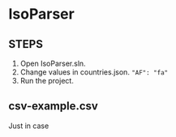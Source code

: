 # IsoParser
## STEPS
1. Open IsoParser.sln.
3. Change values in  countries.json.
```"AF": "fa"```
5. Run the project.
## csv-example.csv
Just in case
